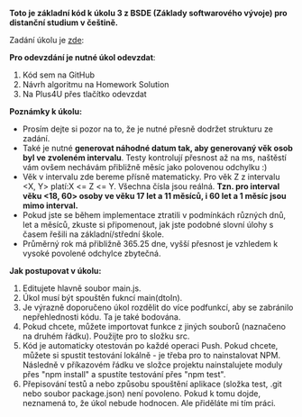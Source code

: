 **Toto je základní kód k úkolu 3 z BSDE (Základy softwarového vývoje) pro distanční studium v češtině.**

Zadání úkolu je [zde](https://uuapp.plus4u.net/uu-managementkit-maing02/38744216cb324edca986789798259ba9/document?oid=67a9e66b1cb9350216de3144&pageOid=67a9e6731cb9350216de31df): 

**Pro odevzdání je nutné úkol odevzdat**:

1) Kód sem na GitHub
2) Návrh algoritmu na Homework Solution
3) Na Plus4U přes tlačítko odevzdat

**Poznámky k úkolu:**
- Prosím dejte si pozor na to, že je nutné přesně dodržet strukturu ze zadání.
- Také je nutné **generovat náhodné datum tak, aby generovaný věk osob byl ve zvoleném intervalu**. Testy kontrolují přesnost až na ms, naštěstí vám ovšem nechávám přibližně měsíc jako polovenou odchylku :)
- Věk v intervalu zde bereme přísně matematicky. Pro věk Z z intervalu <X, Y> platí:X <= Z <= Y. Všechna čísla jsou reálná. **Tzn. pro interval věku <18, 60> osoby ve věku 17 let a 11 měsíců, i 60 let a 1 měsíc jsou mimo interval.**
- Pokud jste se během implementace ztratili v podmínkách různých dnů, let a měsíců, zkuste si připomenout, jak jste podobné slovní úlohy s časem řešili na základní/střední škole.
- Průměrný rok má přibližně 365.25 dne, vyšší přesnost je vzhledem k vysoké povolené odchylce zbytečná.

**Jak postupovat v úkolu:**
1) Editujete hlavně soubor main.js.
2) Úkol musí být spouštěn fukncí main(dtoIn).
3) Je výrazně doporučeno úkol rozdělit do více podfunkcí, aby se zabránilo nepřehlednosti kódu. Ta je také bodována.
4) Pokud chcete, můžete importovat funkce z jiných souborů (naznačeno na druhém řádku). Použijte pro to složku src.
5) Kód je automaticky otestován po každé operaci Push. Pokud chcete, můžete si spustit testování lokálně - je třeba pro to nainstalovat NPM. Následně v příkazovém řádku ve složce projektu nainstalujete moduly přes "npm install" a spustíte testování přes "npm test".
6) Přepisování testů a nebo způsobu spouštění aplikace (složka test, .git nebo soubor package.json) není povoleno. Pokud k tomu dojde, neznamená to, že úkol nebude hodnocen. Ale přiděláte mi tím práci.
